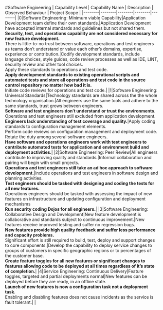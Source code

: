 #Software Engineering
| Capability Level | Capability Name | Description | Observed Behaviour | Project Scope |
|--------|--------|--------|--------|--------|
|0|Software Engineering: Minimum viable Capability|Application Development  team define their own standards.|Application Development have accepted internal standards and guidelines but not shared them.<br>**Security, test, and operations capability are not considered necessary for new feature development.**<br>There is little-to-no trust between software, operations and test engineers as teams don’t understand or value each other’s domains, expertise, experience or contribution.|Codify development standards, include language choices, style guides, code review processes as well as IDE, LINT, security review and other tool choices.<br> Apply these standards to operations and test code.<br>**Apply development standards to existing operational scripts and automated tests and store all operations and test code in the source control repository no matter how bad it is.**<br>Initiate code reviews for operations and test code.|
|1|Software Engineering: Universal Standards|Technology standards are shared across the the whole technology organisation.|All engineers use the same tools and adhere to the same standards, trust grows between engineers.<br>**Software and test engineers don’t understand or trust the environments.**<br>Operations and test engineers still excluded from application development.<br>**Engineers lack understanding of test coverage and quality.**|Apply coding standards to configuration management elements.<br>Perform code reviews on configuration management and deployment code. Rotate the duty among several software engineers.<br>**Have software and operations engineers work with test engineers to contribute automated tests for application and environment build and deployment activities.**|
|2|Software Engineering: Peer Review|All engineers contribute to improving quality and standards.|Informal collaboration and pairing will begin with small projects.<br>**Operations and test engineers still take an ad hoc approach to software development.**|Include operations and test engineers in software design and planning activities.<br>**Test engineers should be tasked with designing and coding the tests for all new features.**<br>Operations engineers should be tasked with assessing the impact of new features on infrastructure and updating configuration and deployment mechanisms<br>**Run security coding Dojos for all engineers.**|
|3|Software Engineering: Collaborative Design and Development|New feature development is collaborative and standards subject to continuous improvement.|New features receive improved testing and suffer no regression bugs.<br>**New features provide high quality feedback and suffer less performance and capacity problems.**<br>Significant effort is still required to build, test, deploy and support changes to core components.|Develop the capability to deploy service changes to groups of customers in specific geographic regions or to percentages of the customer base.<br>**Create feature toggles for all new features or significant changes to features allowing code to be deployed at all times regardless of it’s state of completion.**|
|4|Service Engineering: Continuous Delivery|Feature toggles, targeted and partial deployments normal|New features can be deployed before they are ready, in an offline state.<br>**Launch of new features is now a configuration task not a deployment task.**<br>Enabling and disabling features does not cause incidents as the service is fault tolerant.| |
